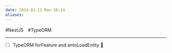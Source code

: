 ```yaml
---
date: 2024-01-21 Mon 16:14
aliases:
---
```

#NestJS　#TypeORM

---

- [ ] TypeORM forFeature and antoLoadEntity 🔽

